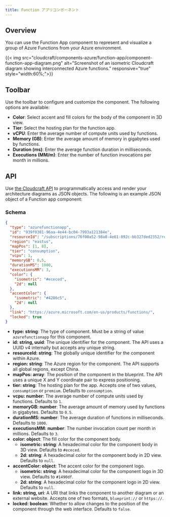 ```yaml
---
title: Function アプリコンポーネント
---
```


## Overview

You can use the Function App component to represent and visualize a group of Azure Functions from your Azure environment.

{{< img src="cloudcraft/components-azure/function-app/component-function-app-diagram.png" alt="Screenshot of an isometric Cloudcraft diagram showing interconnected Azure functions." responsive="true" style="width:60%;">}}

## Toolbar

Use the toolbar to configure and customize the component. The following options are available:

- **Color**: Select accent and fill colors for the body of the component in 3D view.
- **Tier**: Select the hosting plan for the function app.
- **vCPU**: Enter the average number of compute units used by functions.
- **Memory (GB)**: Enter the average amount of memory in gigabytes used by functions.
- **Duration (ms)**: Enter the average function duration in milliseconds.
- **Executions (MM/m)**: Enter the number of function invocations per month in millions.

## API

Use [the Cloudcraft API][1] to programmatically access and render your architecture diagrams as JSON objects. The following is an example JSON object of a Function app component:

### Schema

```json
{
  "type": "azurefunctionapp",
  "id": "939f0381-96aa-4e44-bc04-7993a121384e",
  "resourceId": "/subscriptions/76f00a52-98a8-4e61-892c-bb327ded2352/resourceGroups/CLOUDCRAFT/providers/Microsoft.Web/sites/doc-functions",
  "region": "eastus",
  "mapPos": [1, 8],
  "tier": "consumption",
  "vcpu": 1,
  "memoryGB": 0.5,
  "durationMS": 1000,
  "executionsMM": 3,
  "color": {
    "isometric": "#ececed",
    "2d": null
  },
  "accentColor": {
    "isometric": "#4286c5",
    "2d": null
  },
  "link": "https://azure.microsoft.com/en-us/products/functions/",
  "locked": true
}
```

- **type: string**: The type of component. Must be a string of value `azurefunctionapp` for this component.
- **id: string, uuid**: The unique identifier for the component. The API uses a UUID v4 internally but accepts any unique string.
- **resourceId: string**: The globally unique identifier for the component within Azure.
- **region: string**: The Azure region for the component. The API supports all global regions, except China.
- **mapPos: array**: The position of the component in the blueprint. The API uses a unique X and Y coordinate pair to express positioning.
- **tier: string**: The hosting plan for the app. Accepts one of two values, `consumption` or `premium`. Defaults to `consumption`.
- **vcpu: number**: The average number of compute units used by functions. Defaults to `1`.
- **memoryGB: number**: The average amount of memory used by functions in gigabytes. Defaults to `0.5`.
- **durationMS: number**: The average duration of functions in milliseconds. Defaults to `1000`.
- **executionsMM: number**: The number invocation count per month in millions. Defaults to `3`.
- **color: object**: The fill color for the component body.
  - **isometric: string**: A hexadecimal color for the component body in 3D view. Defaults to `#ececed`.
  - **2d: string**: A hexadecimal color for the component body in 2D view. Defaults to `null`.
- **accentColor: object**: The accent color for the component logo.
  - **isometric: string**: A hexadecimal color for the component logo in 3D view. Defaults to `#1490df`.
  - **2d: string**: A hexadecimal color for the component logo in 2D view. Defaults to `null`.
- **link: string, uri**: A URI that links the component to another diagram or an external website. Accepts one of two formats, `blueprint://` or `https://`.
- **locked: boolean**: Whether to allow changes to the position of the component through the web interface. Defaults to `false`.

[1]: https://developers.cloudcraft.co/